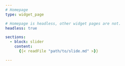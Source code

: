 ```yaml
---
# Homepage
type: widget_page

# Homepage is headless, other widget pages are not.
headless: true

sections:
  - block: slider
    content:
      {{< readFile "path/to/slide.md" >}}

---
```

